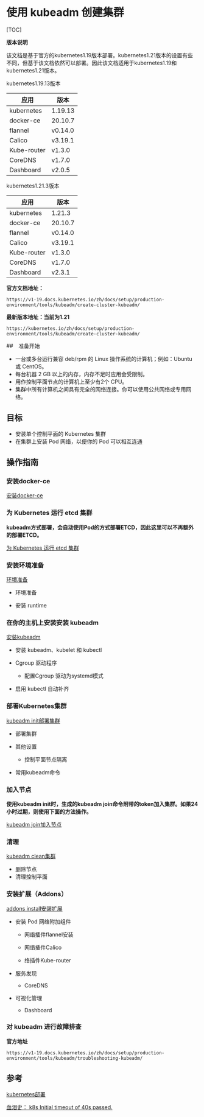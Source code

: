 # 使用 kubeadm 创建集群

[TOC]

**版本说明**

该文档是基于官方的kubernetes1.19版本部署。kubernetes1.21版本的设置有些不同，但基于该文档依然可以部署。因此该文档适用于kubernetes1.19和kubernetes1.21版本。



kubernetes1.19.13版本

| 应用        | 版本    |
| ----------- | ------- |
| kubernetes  | 1.19.13 |
| docker-ce   | 20.10.7 |
| flannel     | v0.14.0 |
| Calico      | v3.19.1 |
| Kube-router | v1.3.0  |
| CoreDNS     | v1.7.0  |
| Dashboard   | v2.0.5  |



kubernetes1.21.3版本

| 应用        | 版本    |
| ----------- | ------- |
| kubernetes  | 1.21.3  |
| docker-ce   | 20.10.7 |
| flannel     | v0.14.0 |
| Calico      | v3.19.1 |
| Kube-router | v1.3.0  |
| CoreDNS     | v1.7.0  |
| Dashboard   | v2.3.1  |



**官方文档地址：**

```shell
https://v1-19.docs.kubernetes.io/zh/docs/setup/production-environment/tools/kubeadm/create-cluster-kubeadm/
```

**最新版本地址：当前为1.21**

```shell
https://kubernetes.io/zh/docs/setup/production-environment/tools/kubeadm/create-cluster-kubeadm/
```



##　准备开始

- 一台或多台运行兼容 deb/rpm 的 Linux 操作系统的计算机；例如：Ubuntu 或 CentOS。
- 每台机器 2 GB 以上的内存，内存不足时应用会受限制。
- 用作控制平面节点的计算机上至少有2个 CPU。
- 集群中所有计算机之间具有完全的网络连接。你可以使用公共网络或专用网络。



## 目标

- 安装单个控制平面的 Kubernetes 集群
- 在集群上安装 Pod 网络，以便你的 Pod 可以相互连通



## 操作指南

### 安装docker-ce

[安装docker-ce](docker-install.md)



### 为 Kubernetes 运行 etcd 集群

**kubeadm方式部署，会自动使用Pod的方式部署ETCD，因此这里可以不再额外的部署ETCD。**

[为 Kubernetes 运行 etcd 集群](etcd-install.md)



### 安装环境准备

[环境准备](kubeadm-prepare.md)

- 环境准备

- 安装 runtime



### 在你的主机上安装安装 kubeadm

[安装kubeadm](kubeadm-install.md)

- 安装 kubeadm、kubelet 和 kubectl

- Cgroup 驱动程序
  - 配置Cgroup 驱动为systemd模式

- 启用 kubectl 自动补齐



### 部署Kubernetes集群

[kubeadm init部署集群](kubeadm-init.md)

- 部署集群

- 其他设置
  - 控制平面节点隔离

- 常用kubeadm命令



### 加入节点

**使用kubeadm init时，生成的kubeadm join命令附带的token加入集群。如果24小时过期，则使用下面的方法操作。**

[kubeadm join加入节点](kubeadm-join.md)



### 清理

[kubeadm clean集群](kubeadm-clean.md)

- 删除节点
- 清理控制平面



### 安装扩展（Addons）

[addons install安装扩展](addons-install.md)

- 安装 Pod 网络附加组件

  - 网络插件flannel安装

  - 网络插件Calico

  - 络插件Kube-router

- 服务发现
  - CoreDNS

- 可视化管理
  - Dashboard



### 对 kubeadm 进行故障排查

**官方地址**

```shell
https://v1-19.docs.kubernetes.io/zh/docs/setup/production-environment/tools/kubeadm/troubleshooting-kubeadm/
```



## 参考

[kubernetes部署](https://www.cnblogs.com/jayce9102/p/10592913.html)

[血泪史： k8s Initial timeout of 40s passed.](https://blog.csdn.net/weixin_40161254/article/details/112232302)


